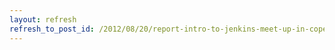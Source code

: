 ```yaml
---
layout: refresh
refresh_to_post_id: /2012/08/20/report-intro-to-jenkins-meet-up-in-copenhagen
---
```


